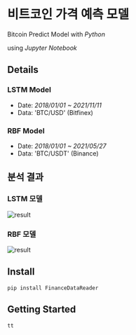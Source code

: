 # 비트코인 가격 예측 모델
Bitcoin Predict Model with *Python*

using *Jupyter Notebook*

## Details
### LSTM Model
- Date: *2018/01/01 ~ 2021/11/11*
- Data: 'BTC/USD' (Bitfinex)

### RBF Model
- Date: *2018/01/01 ~ 2021/05/27*
- Data: 'BTC/USDT' (Binance)

## 분석 결과
### LSTM 모델
![result](https://user-images.githubusercontent.com/87348583/141330636-953532d6-e602-400c-8d91-bcbff2d931ac.png)

### RBF 모델
![result](https://user-images.githubusercontent.com/87348583/131637134-c1ef3640-707f-4ea7-ad78-359f746e0230.png)

## Install
`pip install FinanceDataReader`

## Getting Started
```
tt
```
